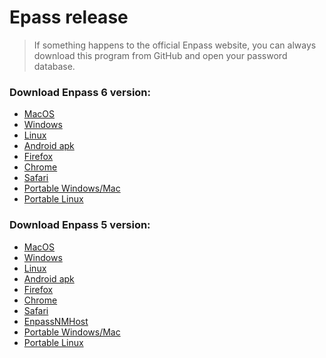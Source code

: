 # Epass release

> If something happens to the official Enpass website, you can always download this program from GitHub and open your password database.

### Download Enpass 6 version:

- <a href="https://github.com/TopaDevelopera/Epass-release/releases/download/v6/Enpass-6.1.2.pkg">MacOS</a>
- <a href="https://github.com/TopaDevelopera/Epass-release/releases/download/v6/Enpass-setup-6.1.1.exe">Windows</a>
- <a href="https://github.com/TopaDevelopera/Epass-release/releases/download/v6/enpass_6.1.1.451_amd64.deb">Linux</a>
- <a href="https://github.com/TopaDevelopera/Epass-release/releases/download/v6/io.enpass.app_6.1.0.227.apk">Android apk</a>
- <a href="https://github.com/TopaDevelopera/Epass-release/releases/download/v6/enpass-firefox-6.0.2.xpi">Firefox</a>
- <a href="https://github.com/TopaDevelopera/Epass-release/releases/download/v6/extension_6_0_2_1.crx">Chrome</a>
- <a href="https://github.com/TopaDevelopera/Epass-release/releases/download/v6/enpass-safari-6.0.2.safariextz">Safari</a>
- <a href="https://github.com/TopaDevelopera/Epass-release/releases/download/v6/EnpassPortable_6.0.7.zip">Portable Windows/Mac</a>
- <a href="https://github.com/TopaDevelopera/Epass-release/releases/download/v6/EnpassPortable_6.0.7_x64.tar.gz">Portable Linux</a>

### Download Enpass 5 version:

- <a href="https://github.com/TopaDevelopera/Epass-release/releases/download/v5/Enpass-5.6.11.dmg">MacOS</a>
- <a href="https://github.com/TopaDevelopera/Epass-release/releases/download/v5/Enpass_5.6.10_Setup.exe">Windows</a>
- <a href="https://github.com/TopaDevelopera/Epass-release/releases/download/v5/Enpass_Installer_5.6.9">Linux</a>
- <a href="https://github.com/TopaDevelopera/Epass-release/releases/download/v5/enpass-android_signed_5.6.9_v136.apk">Android apk</a>
- <a href="https://github.com/TopaDevelopera/Epass-release/releases/download/v5/enpass_firefox-5.5.2.xpi">Firefox</a>
- <a href="https://github.com/TopaDevelopera/Epass-release/releases/download/v5/enpass_chrome-5.5.3.zip">Chrome</a>
- <a href="https://github.com/TopaDevelopera/Epass-release/releases/download/v5/enpass_safari-5.5.2.safariextz">Safari</a>
- <a href="https://github.com/TopaDevelopera/Epass-release/releases/download/v5/EnpassNMHost_v5.5.3.0.exe">EnpassNMHost</a>
- <a href="https://github.com/TopaDevelopera/Epass-release/releases/download/v5/EnpassPortable_5_6_10.zip">Portable Windows/Mac</a>
- <a href="https://github.com/TopaDevelopera/Epass-release/releases/download/v5/EnpassPortable_5_6_9_x64.tar.gz">Portable Linux</a>
